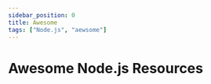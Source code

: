 ```yaml
---
sidebar_position: 0
title: Awesome
tags: ["Node.js", "aewsome"]
---
```


# Awesome Node.js Resources #
